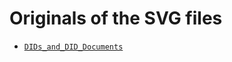 # Originals of the SVG files

* [`DIDs_and_DID_Documents`](https://docs.google.com/drawings/d/1VQFh6dKAPbemKIn69UJdgrQ81y8tRdSEBONArwjtdmM/edit)
